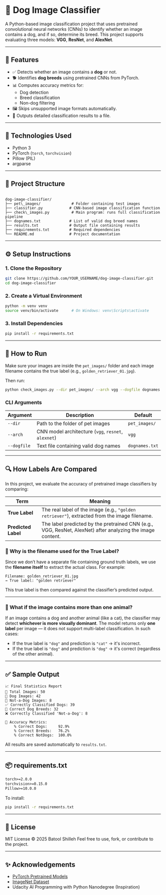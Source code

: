 
# 🐶 Dog Image Classifier

A Python-based image classification project that uses pretrained convolutional neural networks (CNNs) to identify whether an image contains a dog, and if so, determine its breed. This project supports evaluating three models: **VGG**, **ResNet**, and **AlexNet**.

---

## 🚀 Features

- ✅ Detects whether an image contains a **dog** or not.
- 🐕 Identifies **dog breeds** using pretrained CNNs from PyTorch.
- 📊 Computes accuracy metrics for:
  - Dog detection
  - Breed classification
  - Non-dog filtering
- 🖼️ Skips unsupported image formats automatically.
- 📝 Outputs detailed classification results to a file.

---

## 🧠 Technologies Used

- Python 3
- PyTorch (`torch`, `torchvision`)
- Pillow (PIL)
- argparse

---

## 📁 Project Structure

```

dog-image-classifier/
├── pet\_images/              # Folder containing test images
├── classifier.py            # CNN-based image classification function
├── check\_images.py          # Main program: runs full classification pipeline
├── dognames.txt             # List of valid dog breed names
├── results.txt              # Output file containing results
├── requirements.txt         # Required dependencies
└── README.md                # Project documentation

````

---

## ⚙️ Setup Instructions

### 1. Clone the Repository

```bash
git clone https://github.com/YOUR_USERNAME/dog-image-classifier.git
cd dog-image-classifier
````

### 2. Create a Virtual Environment

```bash
python -m venv venv
source venv/bin/activate      # On Windows: venv\Scripts\activate
```

### 3. Install Dependencies

```bash
pip install -r requirements.txt
```

---

## 🧪 How to Run

Make sure your images are inside the `pet_images/` folder and each image filename contains the true label (e.g., `golden_retriever_01.jpg`).

Then run:

```bash
python check_images.py --dir pet_images/ --arch vgg --dogfile dognames.txt
```

### CLI Arguments

| Argument    | Description                                         | Default        |
| ----------- | --------------------------------------------------- | -------------- |
| `--dir`     | Path to the folder of pet images                    | `pet_images/`  |
| `--arch`    | CNN model architecture (`vgg`, `resnet`, `alexnet`) | `vgg`          |
| `--dogfile` | Text file containing valid dog names                | `dognames.txt` |

---

## 🔍 How Labels Are Compared

In this project, we evaluate the accuracy of pretrained image classifiers by comparing:

| Term                | Meaning                                                                                                   |
| ------------------- | --------------------------------------------------------------------------------------------------------- |
| **True Label**      | The real label of the image (e.g., `"golden retriever"`), extracted from the image filename.              |
| **Predicted Label** | The label predicted by the pretrained CNN (e.g., VGG, ResNet, AlexNet) after analyzing the image content. |

### 🧠 Why is the filename used for the True Label?

Since we don’t have a separate file containing ground truth labels, we use the **filename itself** to extract the actual class.
For example:

```
Filename: golden_retriever_01.jpg  
→ True label: "golden retriever"
```

This true label is then compared against the classifier’s predicted output.

---

### 🐾 What if the image contains more than one animal?

If an image contains a dog and another animal (like a cat), the classifier may detect **whichever is more visually dominant**.
The model returns only **one label** per image — it does not support multi-label classification. In such cases:

* If the true label is `"dog"` and prediction is `"cat"` → it's incorrect.
* If the true label is `"dog"` and prediction is `"dog"` → it's correct (regardless of the other animal).

---

## ✅ Sample Output

```
📈 Final Statistics Report
📸 Total Images: 50
🐶 Dog Images: 42
🚫 Not-a-Dog Images: 8
✅ Correctly Classified Dogs: 39
🎯 Correct Dog Breeds: 32
❌ Correctly Classified 'Not-a-Dog': 8

🔢 Accuracy Metrics:
    % Correct Dogs:     92.9%
    % Correct Breeds:   76.2%
    % Correct NotDogs:  100.0%
```

All results are saved automatically to `results.txt`.

---

## 📦 requirements.txt

```txt
torch>=2.0.0
torchvision>=0.15.0
Pillow>=10.0.0
```

To install:

```bash
pip install -r requirements.txt
```

---

## 📄 License

MIT License © 2025 Batool Shilleh
Feel free to use, fork, or contribute to the project.

---

## ✨ Acknowledgements

* [PyTorch Pretrained Models](https://pytorch.org/vision/stable/models.html)
* [ImageNet Dataset](http://www.image-net.org/)
* Udacity AI Programming with Python Nanodegree (Inspiration)

```

